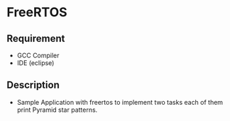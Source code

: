 # FreeRTOS

## Requirement
- GCC Compiler
- IDE (eclipse)

## Description 
- Sample Application with freertos to implement two tasks each of them print Pyramid star patterns.


